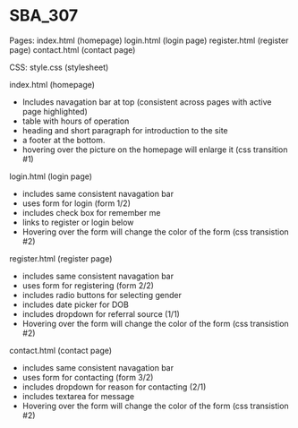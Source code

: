# SBA_307

Pages:
index.html (homepage)
login.html (login page)
register.html (register page)
contact.html (contact page)

CSS:
style.css (stylesheet)

index.html (homepage)
  - Includes navagation bar at top (consistent across pages with active page highlighted)
  - table with hours of operation
  - heading and short paragraph for introduction to the site
  - a footer at the bottom.
  - hovering over the picture on the homepage will enlarge it (css transition #1)

login.html (login page)
  - includes same consistent navagation bar
  - uses form for login (form 1/2)
  - includes check box for remember me
  - links to register or login below
  - Hovering over the form will change the color of the form (css transistion #2)

register.html (register page)
  - includes same consistent navagation bar
  - uses form for registering (form 2/2)
  - includes radio buttons for selecting gender
  - includes date picker for DOB
  - includes dropdown for referral source (1/1)
  - Hovering over the form will change the color of the form (css transistion #2)

contact.html (contact page)
  - includes same consistent navagation bar
  - uses form for contacting (form 3/2)
  - includes dropdown for reason for contacting (2/1)
  - includes textarea for message 
  - Hovering over the form will change the color of the form (css transistion #2)

